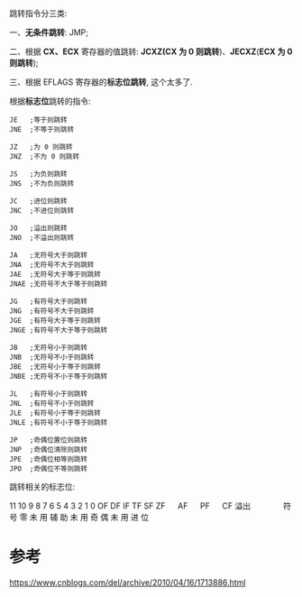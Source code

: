 
跳转指令分三类:

一、**无条件跳转**: JMP;

二、根据 **CX、ECX** 寄存器的值跳转: **JCXZ(CX 为 0 则跳转**)、**JECXZ**(**ECX 为 0 则跳转**);

三、根据 EFLAGS 寄存器的**标志位跳转**, 这个太多了.

根据**标志位**跳转的指令:

```
JE   ;等于则跳转
JNE  ;不等于则跳转

JZ   ;为 0 则跳转
JNZ  ;不为 0 则跳转

JS   ;为负则跳转
JNS  ;不为负则跳转

JC   ;进位则跳转
JNC  ;不进位则跳转

JO   ;溢出则跳转
JNO  ;不溢出则跳转

JA   ;无符号大于则跳转
JNA  ;无符号不大于则跳转
JAE  ;无符号大于等于则跳转
JNAE ;无符号不大于等于则跳转

JG   ;有符号大于则跳转
JNG  ;有符号不大于则跳转
JGE  ;有符号大于等于则跳转
JNGE ;有符号不大于等于则跳转

JB   ;无符号小于则跳转
JNB  ;无符号不小于则跳转
JBE  ;无符号小于等于则跳转
JNBE ;无符号不小于等于则跳转

JL   ;有符号小于则跳转
JNL  ;有符号不小于则跳转
JLE  ;有符号小于等于则跳转
JNLE ;有符号不小于等于则跳转

JP   ;奇偶位置位则跳转
JNP  ;奇偶位清除则跳转
JPE  ;奇偶位相等则跳转
JPO  ;奇偶位不等则跳转
```

跳转相关的标志位:

11	10	9	8	7	6	5	4	3	2	1	0
OF	DF	IF	TF	SF	ZF	　	AF	　	PF	　	CF
溢出	　	　	　	符
号	零	未
用	辅
助	未
用	奇
偶	未
用	进
位


# 参考

https://www.cnblogs.com/del/archive/2010/04/16/1713886.html